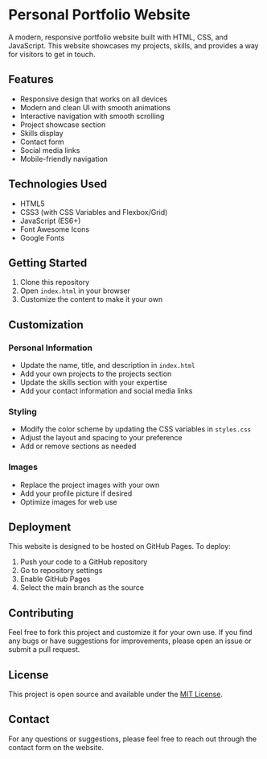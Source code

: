 # Personal Portfolio Website

A modern, responsive portfolio website built with HTML, CSS, and JavaScript. This website showcases my projects, skills, and provides a way for visitors to get in touch.

## Features

- Responsive design that works on all devices
- Modern and clean UI with smooth animations
- Interactive navigation with smooth scrolling
- Project showcase section
- Skills display
- Contact form
- Social media links
- Mobile-friendly navigation

## Technologies Used

- HTML5
- CSS3 (with CSS Variables and Flexbox/Grid)
- JavaScript (ES6+)
- Font Awesome Icons
- Google Fonts

## Getting Started

1. Clone this repository
2. Open `index.html` in your browser
3. Customize the content to make it your own

## Customization

### Personal Information
- Update the name, title, and description in `index.html`
- Add your own projects to the projects section
- Update the skills section with your expertise
- Add your contact information and social media links

### Styling
- Modify the color scheme by updating the CSS variables in `styles.css`
- Adjust the layout and spacing to your preference
- Add or remove sections as needed

### Images
- Replace the project images with your own
- Add your profile picture if desired
- Optimize images for web use

## Deployment

This website is designed to be hosted on GitHub Pages. To deploy:

1. Push your code to a GitHub repository
2. Go to repository settings
3. Enable GitHub Pages
4. Select the main branch as the source

## Contributing

Feel free to fork this project and customize it for your own use. If you find any bugs or have suggestions for improvements, please open an issue or submit a pull request.

## License

This project is open source and available under the [MIT License](LICENSE).

## Contact

For any questions or suggestions, please feel free to reach out through the contact form on the website. 